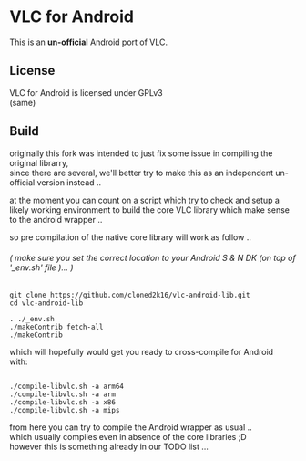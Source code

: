# VLC for Android
This is an <b>un-official</b> Android port of VLC.

## License

VLC for Android is licensed under GPLv3  
(same)

## Build

originally this fork was intended to just fix some issue in compiling the original librarry,  
since there are several, we'll better try to make this as an independent un-official version instead ..

at the moment you can count on a script which try to check and setup 
a likely working environment to build the core VLC library which make sense to the android wrapper ..

so pre compilation of the native core library will work as follow ..

###### ( make sure you set the correct location to your Android S & N DK (on top of '_env.sh' file )... )


```shell
git clone https://github.com/cloned2k16/vlc-android-lib.git
cd vlc-android-lib

. ./_env.sh
./makeContrib fetch-all
./makeContrib
```
which will hopefully would get you ready to cross-compile for Android  
with:

```shell

./compile-libvlc.sh -a arm64
./compile-libvlc.sh -a arm
./compile-libvlc.sh -a x86
./compile-libvlc.sh -a mips

```

from here you can try to compile the Android wrapper as usual ..   
which usually compiles even in absence of the core libraries ;D   
however this is something already in our TODO list ...   


